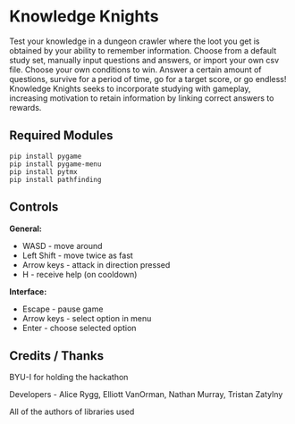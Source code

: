 # Knowledge Knights
Test your knowledge in a dungeon crawler where the loot you get is obtained by your ability to remember information. Choose from a default study set, manually input questions and answers, or import your own csv file.
Choose your own conditions to win. Answer a certain amount of questions, survive for a period of time, go for a target score, or go endless!
Knowledge Knights seeks to incorporate studying with gameplay, increasing motivation to retain information by linking correct answers to rewards.

## Required Modules
```
pip install pygame
pip install pygame-menu
pip install pytmx
pip install pathfinding
```

## Controls

**General:**
- WASD - move around <br />
- Left Shift - move twice as fast <br />
- Arrow keys - attack in direction pressed <br />
- H - receive help (on cooldown)

**Interface:**
- Escape - pause game
- Arrow keys - select option in menu
- Enter - choose selected option

## Credits / Thanks
BYU-I for holding the hackathon

Developers - Alice Rygg, Elliott VanOrman, Nathan Murray, Tristan Zatylny

All of the authors of libraries used